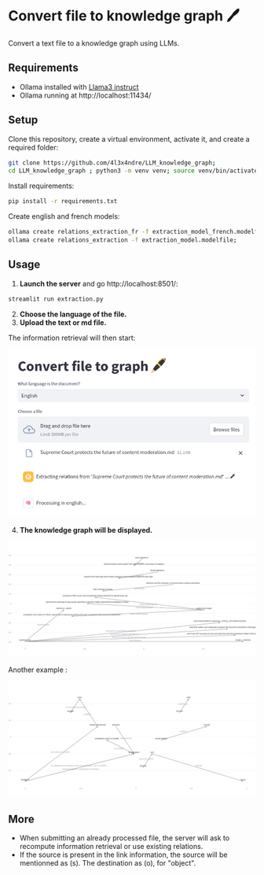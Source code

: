 # Convert file to knowledge graph  🖊️ 

Convert a text file to a knowledge graph using LLMs.

## Requirements

- Ollama installed with [Llama3 instruct](https://ollama.com/library/llama3:instruct)
- Ollama running at http://localhost:11434/

## Setup

Clone this repository, create a virtual environment, activate it, and create a required folder:

```bash
git clone https://github.com/4l3x4ndre/LLM_knowledge_graph;
cd LLM_knowledge_graph ; python3 -m venv venv; source venv/bin/activate; mkdir saved_relations
```

Install requirements:

```bash
pip install -r requirements.txt
```

Create english and french models:

```bash
ollama create relations_extraction_fr -f extraction_model_french.modelfile;
ollama create relations_extraction -f extraction_model.modelfile;
```

## Usage

1. **Launch the server** and go http://localhost:8501/:

```bash
streamlit run extraction.py
```


2. **Choose the language of the file.**
3. **Upload the text or md file.**

The information retrieval will then start:

![example top page](examples/example_top_page.png)

4. **The knowledge graph will be displayed.**

![example graph 1](examples/example_1.png)

Another example :

![example graph 2](examples/example_2.png)


## More

- When submitting an already processed file, the server will ask to recompute information retrieval or use existing relations.
- If the source is present in the link information, the source will be mentionned as (s). The destination as (o), for "object".
